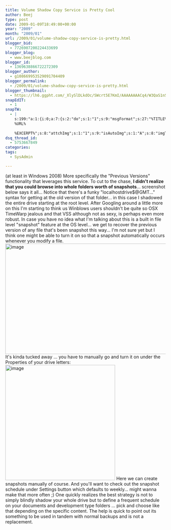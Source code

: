 ```yaml
---
title: Volume Shadow Copy Service is Pretty Cool
author: Beej
type: post
date: 2009-01-09T18:49:00+00:00
year: "2009"
month: "2009/01"
url: /2009/01/volume-shadow-copy-service-is-pretty.html
blogger_bid:
  - 7726907200224433699
blogger_blog:
  - www.beejblog.com
blogger_id:
  - 1369638866722272309
blogger_author:
  - g108669953529091704409
blogger_permalink:
  - /2009/01/volume-shadow-copy-service-is-pretty.html
blogger_thumbnail:
  - https://lh6.ggpht.com/_XlySlDLkdOc/SWcrt5E7KmI/AAAAAAAACq4/W3QaS1nSj8w/image_thumb%5B4%5D.png?imgmax=800
snapEdIT:
  - 1
snapTW:
  - |
    s:199:"a:1:{i:0;a:7:{s:2:"do";s:1:"1";s:9:"msgFormat";s:27:"%TITLE%
    %URL%
    
    %EXCERPT%";s:8:"attchImg";s:1:"1";s:9:"isAutoImg";s:1:"A";s:8:"imgToUse";s:0:"";s:9:"isAutoURL";s:1:"A";s:8:"urlToUse";s:0:"";}}";
dsq_thread_id:
  - 5753667849
categories:
tags:
  - SysAdmin

---
```

(at least in Windows 2008) More specifically the "Previous Versions" functionality that leverages this service. To cut to the chase, **I didn't realize that you could browse into whole folders worth of snapshots**... screenshot below says it all... Notice that there's a funky "localhostdrive$@GMT..." syntax for getting at the old version of that folder... in this case I shadowed the entire drive starting at the root level. After Googling around a little more on this I'm starting to think us Winblows users shouldn't be quite so OSX TimeWarp jealous and that VSS although not as sexy, is perhaps even more robust. In case you have no idea what I'm talking about this is a built in file level "snapshot" feature at the OS level... we get to recover the previous version of any file that's been snapshot this way... I'm not sure yet but I think one might be able to turn it on so that a snapshot automatically occurs whenever you modify a file. [<img style="border-top-width: 0px; border-left-width: 0px; border-bottom-width: 0px; border-right-width: 0px" height="347" alt="image" src="https://lh6.ggpht.com/_XlySlDLkdOc/SWcrt5E7KmI/AAAAAAAACq4/W3QaS1nSj8w/image_thumb%5B4%5D.png?imgmax=800" width="508" border="0" />][1] It's kinda tucked away ... you have to manually go and turn it on under the Properties of your drive letters: [<img style="border-top-width: 0px; border-left-width: 0px; border-bottom-width: 0px; border-right-width: 0px" height="362" alt="image" src="https://lh6.ggpht.com/_XlySlDLkdOc/SWcrvEHCkDI/AAAAAAAACrA/gZOwwHWyOpA/image_thumb%5B2%5D.png?imgmax=800" width="345" border="0" />][2] Here we can create snapshots manually of course. And you'll want to check out the snapshot schedule under Settings button which defaults to weekly... might wanna make that more often ;) One quickly realizes the best strategy is not to simply blindly shadow your whole drive but to define a frequent schedule on your documents and development type folders ... pick and choose like that depending on the specific content. The help is quick to point out its something to be used in tandem with normal backups and is not a replacement.

 [1]: https://lh4.ggpht.com/_XlySlDLkdOc/SWcrtD50j2I/AAAAAAAACq0/AicWwxyVbZA/s1600-h/image%5B10%5D.png
 [2]: https://lh6.ggpht.com/_XlySlDLkdOc/SWcrug3QWLI/AAAAAAAACq8/XKNsB8m6hWE/s1600-h/image%5B6%5D.png